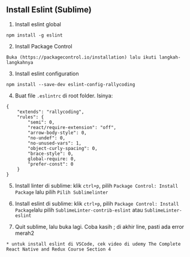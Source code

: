## Install Eslint (Sublime)
1. Install eslint global
```
npm install -g eslint
```

2. Install Package Control
```
Buka (https://packagecontrol.io/installation) lalu ikuti langkah-langkahnya
```

3. Install eslint configuration
```
npm install --save-dev eslint-config-rallycoding
```

4. Buat file `.eslintrc` di root folder. Isinya:
```
{
	"extends": "rallycoding",
	"rules": {
		"semi": 0,
		"react/require-extension": "off",
		"arrow-body-style": 0,
		"no-undef": 0,
		"no-unused-vars": 1,
		"object-curly-spacing": 0,
		"brace-style": 0,
		global-require: 0,
		"prefer-const": 0
	}
}
```

5. Install linter di sublime: klik `ctrl+p`, pilih `Package Control: Install Package` lalu pilih `Pilih Sublimelinter`


6. Install eslint di sublime: klik `ctrl+p`, pilih `Package Control: Install Package`lalu pilih `SublimeLinter-contrib-eslint` atau `SublimeLinter-eslint`

7. Quit sublime, lalu buka lagi. Coba kasih ; di akhir line, pasti ada error merah2

`* untuk install eslint di VSCode, cek video di udemy The Complete React Native and Redux Course Section 4`